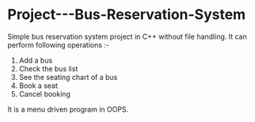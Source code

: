 # Project---Bus-Reservation-System

Simple bus reservation system project in C++ without file handling.
It can perform following operations :- 
1. Add a bus
2. Check the bus list
3. See the seating chart of a bus
4. Book a seat
5. Cancel booking

It is a menu driven program in OOPS. 
